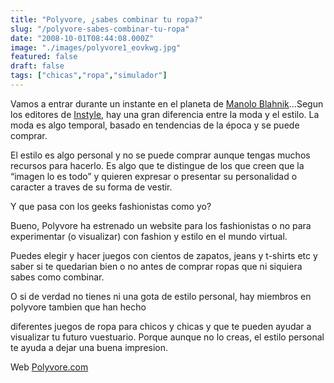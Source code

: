 ```yaml
---
title: "Polyvore, ¿sabes combinar tu ropa?"
slug: "/polyvore-sabes-combinar-tu-ropa"
date: "2008-10-01T08:44:08.000Z"
image: "./images/polyvore1_eovkwg.jpg"
featured: false
draft: false
tags: ["chicas","ropa","simulador"]
---
```


Vamos a entrar durante un instante en el planeta de [Manolo Blahnik](http://es.wikipedia.org/wiki/Manolo_Blahnik)...Segun los editores de [Instyle](http://www.instyle.com/instyle/), hay una gran diferencia entre la moda y el estilo. La moda es algo temporal, basado en tendencias de la época y se puede comprar.

El estilo es algo personal y no se puede comprar aunque tengas muchos recursos para hacerlo. Es algo que te distingue de los que creen que la “imagen lo es todo” y quieren expresar o presentar su personalidad o caracter a traves de su forma de vestir.

Y que pasa con los geeks fashionistas como yo?

Bueno, Polyvore ha estrenado un website para los fashionistas o no para experimentar (o visualizar) con fashion y estilo en el mundo virtual.

Puedes elegir y hacer juegos con cientos de zapatos, jeans y t-shirts etc y saber si te quedarian bien o no antes de comprar ropas que ni siquiera sabes como combinar.

O si de verdad no tienes ni una gota de estilo personal, hay miembros en polyvore tambien que han hecho

diferentes juegos de ropa para chicos y chicas y que te pueden ayudar a visualizar tu futuro vuestuario. Porque aunque no lo creas, el estilo personal te ayuda a dejar una buena impresion.

Web [Polyvore.com](http://www.Polyvore.com)

